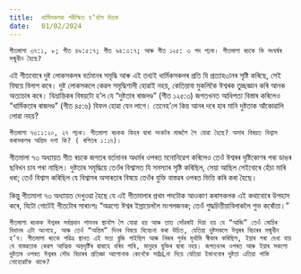 ```yaml
---
title:  ধাৰ্মিসকলক পৰীক্ষিত হ’বলৈ দিয়ক
date:   01/02/2024
---
```


`গীতমালা ৩৭:১, ৮; গীত ৪৯:৫:৭; গীত ৯৪:৩:৭; আৰু গীত ১২৫: ৩ পদ পঢ়ক। গীতমালা ৰচকে কি সংঘৰ্ষৰ সন্মুখীন হৈছে?`

এই গীতবোৰে দুষ্ট লোকসকলৰ বৰ্তমানৰ সমৃদ্ধি আৰু এই তথ্যই ধাৰ্মিকসকলৰ প্ৰতি যি প্ৰত্যাহ৩ানৰ সৃষ্টি কৰিছে, সেই বিষয়ে বিলাপ কৰে। দুষ্ট লোকসকলে কেৱল সমৃদ্ধিশালী হোৱাই নহয়, কেতিয়াবা মুকলিকৈ ঈশ্বৰক তুচ্ছজ্ঞান কৰি আনক অত্যাচাৰ কৰে। বিভ্ৰান্তিকৰ বিষয়টো হ’ল যে “দুষ্টতাৰ ৰাজদণ্ড” (গীত ১২৫:৩) জগতখনত আধিপত্য বিস্তাৰ কৰিলেও “ধাৰ্মিকতাৰ ৰাজদণ্ড” (গীত ৪৫:৬) বিফল হোৱা যেন লাগে। তেনেহ’লে কিয় আনৰ দৰে হাৰ মানি দুষ্টতাক আঁকোৱালি লোৱা নহয়?

`গীতমালা ৭৩:১:২০, ২৭ পঢ়ক। গীতমালা ৰচকক কিহৰ দ্বাৰা সংকটৰ মাজলৈ লৈ যোৱা হৈছে? অসাৰ বিষয়ত বিশ্বাস কৰাসকলৰ অন্তিম দশা কি? ( ৰপিতৰ ১:১৭)।`

গীতমালা ৭৩ অধ্যায়ত গীত ৰচকে জগতৰ বৰ্তমানৰ অধৰ্মৰ ওপৰত মনোনিৱেশ কৰিলেও তেওঁ ঈশ্বৰৰ দৃষ্টিকোণৰ পৰা ডাঙৰ ছবিখন চাব পৰা নাছিল। দুষ্টতাৰ সমৃদ্ধিয়ে তেওঁৰ বিশ্বাসত যি সমস্যাৰ সৃষ্টি কৰিছিল, সেয়া আছিল সেইবোৰে হেঁচা মাৰি ধৰা;  তেওঁ বিশ্বাস কৰিছিল যে বিশ্বাসৰ অসাৰতাৰ বিষয়ে তেওঁৰ যুক্তি বাস্তৱৰ ওপৰত ভিত্তি কৰি কৰা হৈছে।

কিন্তু গীতমালা ৭৩ অধ্যায়ত দেখুওৱা হৈছে যে এই গীতমালাৰ প্ৰথম পদটোক আওকাণ কৰাসকলক এই কথাবোৰে উপহাস কৰে, যিটো গোটেই গীতটোৰ সাৰাংশঃ “অৱশ্যে ঈশ্বৰ ইস্ৰায়েললৈ মংগলজনক; তেওঁ শুদ্ধচিত্তীয়াবিলাকলৈ শুভ কৰোঁতা।”

`গীতমালা ৰচকক ঈশ্বৰৰ সৰ্বপ্ৰধান শাসনৰ স্থানলৈ লৈ যোৱা হয় আৰু তাত সোঁৱৰাই দিয়া হয় যে “আজি” তেওঁ মোচিৰ বিধানৰ এটা অংশহে, আৰু তেওঁ “অন্তিম” দিনৰ বিষয়ে বিবেচনা কৰা উচিত, যেতিয়া দুষ্টসকলে ঈশ্বৰৰ বিচাৰৰ সন্মুখীন হ’ব। গীতমালা ৰচকে পৱিত্ৰ স্থানত এই সত্য বুজি পাইছিল আৰু নিজৰ পূৰ্বৰ মূৰ্খামি স্বীকাৰ কৰিছিল, ইয়াৰ পৰা দেখা যায় যে বাস্তৱতাক কেৱল আত্মিক অন্তদৃৰ্ষ্টিৰ দ্বাৰাহে ধৰিব পাৰি, মানুহৰ যুক্তিৰ দ্বাৰা নহয়। জগতখনৰ ওপৰত আৰু ইয়াৰ সকলো দুষ্টতাৰ ওপৰত ঈশ্বৰৰ সৌধ বিচাৰৰ প্ৰতিজ্ঞা আপোনাক কেনেকৈ সাbLনা দিয়ে যেতিয়া ইমানবোৰ দুষ্টতা এতিয়া শাস্তি নোহোৱাকৈ থাকে?`